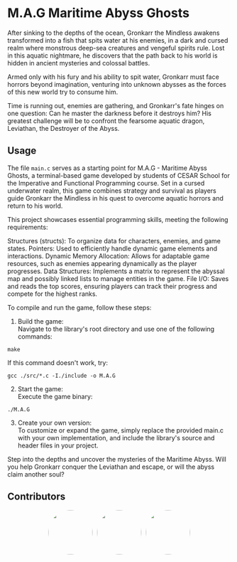# M.A.G  Maritime Abyss Ghosts

After sinking to the depths of the ocean, Gronkarr the Mindless awakens transformed into a fish that spits water at his enemies, in a dark and cursed realm where monstrous deep-sea creatures and vengeful spirits rule. Lost in this aquatic nightmare, he discovers that the path back to his world is hidden in ancient mysteries and colossal battles.

Armed only with his fury and his ability to spit water, Gronkarr must face horrors beyond imagination, venturing into unknown abysses as the forces of this new world try to consume him.

Time is running out, enemies are gathering, and Gronkarr's fate hinges on one question: Can he master the darkness before it destroys him? His greatest challenge will be to confront the fearsome aquatic dragon, Leviathan, the Destroyer of the Abyss.

## Usage 
The file `main.c` serves as a starting point for M.A.G - Maritime Abyss Ghosts, a terminal-based game developed by students of CESAR School for the Imperative and Functional Programming course. Set in a cursed underwater realm, this game combines strategy and survival as players guide Gronkarr the Mindless in his quest to overcome aquatic horrors and return to his world.

This project showcases essential programming skills, meeting the following requirements:

Structures (structs): To organize data for characters, enemies, and game states.
Pointers: Used to efficiently handle dynamic game elements and interactions.
Dynamic Memory Allocation: Allows for adaptable game resources, such as enemies appearing dynamically as the player progresses.
Data Structures: Implements a matrix to represent the abyssal map and possibly linked lists to manage entities in the game.
File I/O: Saves and reads the top scores, ensuring players can track their progress and compete for the highest ranks.

To compile and run the game, follow these steps:

1. Build the game:<br>
Navigate to the library's root directory and use one of the following commands:
```
make
```
If this command doesn't work, try:
```
gcc ./src/*.c -I./include -o M.A.G
```

2. Start the game:<br>
Execute the game binary:
```
./M.A.G
```

3. Create your own version:<br>
To customize or expand the game, simply replace the provided main.c with your own implementation, and include the library's source and header files in your project.

Step into the depths and uncover the mysteries of the Maritime Abyss. Will you help Gronkarr conquer the Leviathan and escape, or will the abyss claim another soul?




## Contributors

<div style="display: flex; align-items: center; justify-content: center; flex-wrap: wrap; gap: 10px;">
    <a href="https://github.com/AntonioPaess">
        <img src="https://avatars.githubusercontent.com/u/123177984?v=4" style="border-radius: 50%; width: 100px; height: 100px;">
    </a>
    <a href="https://github.com/oMarcoMaciel">
        <img src="https://avatars.githubusercontent.com/u/126691818?v=4" style="border-radius: 50%; width: 100px; height: 100px;">
    </a>
    <a href="https://github.com/GalileuCMMoares">
        <img src="https://avatars.githubusercontent.com/u/165906088?v=4" style="border-radius: 50%; width: 100px; height: 100px;">
    </a>
</div>


